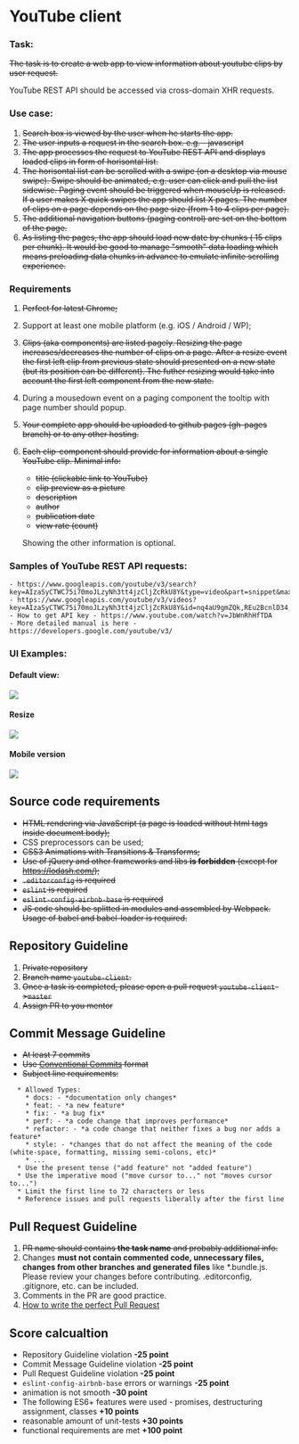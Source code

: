 # YouTube client

### Task:
 ~~The task is to create a web app to view information about youtube clips by user request.~~
 
YouTube REST API should be accessed via cross-domain XHR requests.

### Use case:
 1. ~~Search box is viewed by the user when he starts the app.~~
 2. ~~The user inputs a request in the search box. e.g. - javascript~~
 3. ~~The app processes the request to YouTube REST API and displays loaded clips in form of horisontal list.~~
 4. ~~The horisontal list can be scrolled with a swipe (on a desktop via mouse swipe). Swipe should be animated, e.g. user can click and pull the list sidewise. Paging event should be triggered when mouseUp is released. If a user makes X quick swipes the app should list X pages. The number of clips on a page depends on the page size (from 1 to 4 clips per page).~~
 5. ~~The additional navigation buttons (paging control) are set on the bottom of the page.~~
 6. ~~As listing the pages, the app should load new date by chunks ( 15 clips per chunk). It would be good to manage "smooth" data loading which means preloading data chunks in advance to emulate infinite scrolling experience.~~

### Requirements
 1. ~~Perfect for latest Chrome;~~
 2. Support at least one mobile platform (e.g. iOS / Android / WP);
 3. ~~Clips (aka components) are listed pagely. Resizing the page increases/decreases the number of clips on a page. After a resize event the first left clip from previous state should presented on a new state (but its position can be different). The futher resizing would take into account the first left component from the new state.~~
4. During a mousedown event on a paging component the tooltip with page number should popup.
 5. ~~Your complete app should be uploaded to github pages (gh-pages branch) or to any other hosting.~~
 6. ~~Each clip-component should provide for information about a single YouTube clip. Minimal info:~~
    - ~~title (clickable link to YouTube)~~
    - ~~clip preview as a picture~~
    - ~~description~~
    - ~~author~~
    - ~~publication date~~
    - ~~view rate (count)~~

    Showing the other information is optional.
    
### Samples of YouTube REST API requests:
    - https://www.googleapis.com/youtube/v3/search?key=AIzaSyCTWC75i70moJLzyNh3tt4jzCljZcRkU8Y&type=video&part=snippet&maxResults=15&q=js
    - https://www.googleapis.com/youtube/v3/videos?key=AIzaSyCTWC75i70moJLzyNh3tt4jzCljZcRkU8Y&id=nq4aU9gmZQk,REu2BcnlD34,qbPTdW7KgOg&part=snippet,statistics
    - How to get API key - https://www.youtube.com/watch?v=JbWnRhHfTDA
    - More detailed manual is here - https://developers.google.com/youtube/v3/

### UI Examples:
#### Default view:
![](https://i.imgur.com/W7CTv9X.png)

#### Resize
![](https://i.imgur.com/U5QX7cA.png)

#### Mobile version
![](https://i.imgur.com/MIFv1sV.png)
    
## Source code requirements 
- ~~HTML rendering via JavaScript (a page is loaded without html tags inside document.body);~~
- CSS preprocessors can be used; 
- ~~CSS3 Animations with Transitions & Transforms;~~
- ~~Use of jQuery and other frameworks and libs **is forbidden** (except for https://lodash.com/);~~
- ~~`.editorconfig` is required~~
- ~~`eslint` is required~~
- ~~`eslint-config-airbnb-base` is required~~
- ~~JS code should be splitted in modules and assembled by Webpack. Usage of babel and babel-loader is required.~~

## Repository Guideline
1. ~~Private repository~~
2. ~~Branch name `youtube-client`.~~
3. ~~Once a task is completed, please open a pull request `youtube-client`->`master`~~
4. ~~Assign PR to you mentor~~

## Commit Message Guideline
- ~~At least 7 commits~~
- ~~Use [Conventional Commits](https://www.conventionalcommits.org/en/v1.0.0-beta.2/ ) format~~
- ~~Subject line requirements:~~
```
  * Allowed Types:
    * docs: - *documentation only changes*
    * feat: - *a new feature*
    * fix: - *a bug fix*
    * perf: - *a code change that improves performance*
    * refactor: - *a code change that neither fixes a bug nor adds a feature*
    * style: - *сhanges that do not affect the meaning of the code (white-space, formatting, missing semi-colons, etc)*
    * ...
  * Use the present tense ("add feature" not "added feature")
  * Use the imperative mood ("move cursor to..." not "moves cursor to...")
  * Limit the first line to 72 characters or less
  * Reference issues and pull requests liberally after the first line
```
## Pull Request Guideline
1. ~~PR name should contains **the task name** and probably additional info.~~
2. Changes **must not contain commented code, unnecessary files, changes from other branches and generated files** like *.bundle.js. Please review your changes before contributing. .editorconfig, .gitignore, etc. can be included.
3. Comments in the PR are good practice.
4. [How to write the perfect Pull Request](https://github.com/blog/1943-how-to-write-the-perfect-pull-request)

## Score calcualtion
- Repository Guideline violation **-25 point**
- Commit Message Guideline violation **-25 point**
- Pull Request Guideline violation **-25 point**
- `eslint-config-airbnb-base` errors or warnings **-25 point**
- animation is not smooth **-30 point** 
- The following ES6+ features were used - promises, destructuring assignment, classes **+10 points**
- reasonable amount of unit-tests **+30 points**
- functional requirements are met **+100 point**

